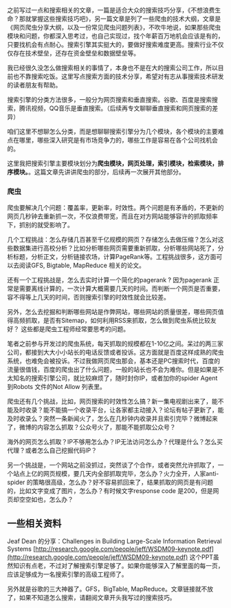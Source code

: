 之前写过一点和搜索相关的文章，一篇是适合大众的搜索技巧分享，《不想浪费生命？那就掌握这些搜索技巧吧》，另一篇文章是列了一些爬虫的技术大纲，文章是《网页爬虫分享大纲，以及一份常见爬虫问题列表》，不吹牛地说，如果那些爬虫模块和问题，你都深入思考过，也自己实现过，找个年薪百万地机会应该是有的，只要找机会有点耐心。搜索引擎其实挺大的，要做好搜索难度更高。搜索行业不仅仅存在技术壁垒，还存在资金壁垒和数据壁垒等。

我已经很久没怎么做搜索相关的事情了，本身也不是在大的搜索公司工作，所以目前也不靠搜索吃饭。这里写点搜索方面的技术分享，希望对有志从事搜索技术研发的读者朋友有帮助。

搜索引擎的分类方法很多，一般分为网页搜索和垂直搜索。谷歌、百度是搜索搜索，腾讯视频，QQ音乐是垂直搜索。（后续再专文聊聊垂直搜索和网页搜索的差异）

咱们这里不想聊怎么分类，而是想聊聊搜索引擎分为几个模块，各个模块的主要难点在哪里，哪些深入研究是有市场竞争力的，哪些工作是容易在各个公司找机会的。

这里我把搜索引擎主要模块划分为**爬虫模块，网页处理，索引模块，检索模块，排序模块。**。这篇文章先讲讲爬虫的部分，后续再一次展开其他部分。

### 爬虫

爬虫要解决几个问题：覆盖率，更新率，时效性。两个问题是有矛盾的，不更新的网页几秒钟去重新抓一次，不仅浪费带宽，而且在对方网站能够容许的抓取频率下，抓别的就受影响了。

几个工程挑战：怎么存储几百甚至千亿规模的网页？存储怎么去做压缩？怎么对这些数据集进行高校分析？比如分析哪些网页需要重新抓取，分析哪些网站死了，分析标题，分析正文，分析链接农场，计算PageRank等。工程挑战很多，这方面可以去阅读GFS, Bigtable, MapReduce 相关的论文。

还有一个工程挑战是，怎么去实时计算一个简化的pagerank ? 因为pagerank 正常是需要离线计算的，一次计算大概需要几天的时间。而判断一个网页是否重要，容不得等上几天的时间，否则搜索引擎的时效性就会比较差。

另外，怎么去挖掘和判断哪些网站是作弊网站，哪些网站的质量很差，哪些网页值得高频抓取，是否有Sitemap，如何利用RSS来抓取，怎么做到爬虫系统比较友好？ 这些都是爬虫工程师经常要思考的问题。

笔者之前参与开发过的爬虫系统，每天抓取的规模都在1-10亿之间。呆过的两三家公司，都接到大大小小站长的电话反馈或者投诉。这方面就是百度这样成熟的爬虫系统，也难免会被投诉。不过我做网页爬虫那会，基本还是PC搜索时代，百度的流量很值钱，百度的爬虫出了什么问题，一般的站长也不会为难你。但是如果是不太知名的搜索引擎公司，就比较麻烦了，随时封你IP，或者加你的spider Agent 到Robots 文件的Not Allow 列表里。

爬虫还有几个挑战，比如，网页搜索的时效性怎么搞？新一集电视剧出来了，能不能及时收录？能不能搞一个收录平台，让各家都主动接入？论坛有帖子更新了，能及时收录么？突然一条新闻火了，怎么在几秒钟内收录并且索引完毕？微博起来了，微博的内容怎么抓取？公众号火了，那能不能抓取公众号？

海外的网页怎么抓取？IP不够用怎么办？IP无法访问怎么办？代理是什么？怎么买代理？或者怎么自己挖掘代码IP？

另一个挑战是，一个网站之前没抓过，突然谈了个合作，或者突然允许抓取了，一个站点上亿的网页规模，要几天内全部抓取完毕，怎么办？火力全开，人家anti-spider 的策略很高级，怎么办？好不容易抓回来了，结果抓取的网页是有问题的，比如文字变成了图片，怎么办？有时候文字response code 是200，但是网页却空空如也，怎么办？

## 一些相关资料
Jeaf Dean 的分享：Challenges in Building Large-Scale Information Retrieval Systems
[http://research.google.com/people/jeff/WSDM09-keynote.pdf](http://research.google.com/people/jeff/WSDM09-keynote.pdf)
这个PPT虽然知识有点老，不过对了解搜索引擎足够了。如果你能够深入了解里面的每一页，应该足够成为一名搜索引擎的高级工程师了。

另外就是谷歌的三大神器了。GFS，BigTable, MapReduce。文章链接就不放了，如果不知道怎么搜索，请翻阅文章开头我写过的搜索技巧。
<!--stackedit_data:
eyJoaXN0b3J5IjpbLTE1NDI1MzMyNzVdfQ==
-->